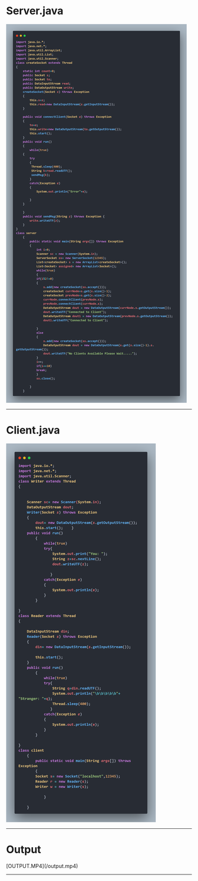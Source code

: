 <h1>
Server.java
</h1>
<img src="server.png">
<hr>
<h1>
Client.java
</h1>
<img src="client.png">
<hr>
<h1>
Output
</h1>
[OUTPUT.MP4](/output.mp4)
<hr>
